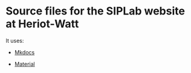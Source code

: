 # Source files for the SIPLab website at Heriot-Watt

It uses:

* [Mkdocs](http://www.mkdocs.org/) 

* [Material](https://squidfunk.github.io/mkdocs-material/)


